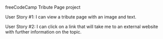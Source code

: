 freeCodeCamp Tribute Page project

User Story #1: I can view a tribute page with an image and text.

User Story #2: I can click on a link that will take me to an external website with further information on the topic.

